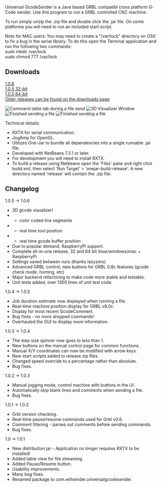 Universal GcodeSender is a Java based GRBL compatibl cross platform G-Code sender. Use this program to run a GRBL controlled CNC machine.

To run simply unzip the .zip file and double click the .jar file.
On some platforms you will need to run an included start script.

Note for MAC users:
You may need to create a "/var/lock" directory on OSX to fix a bug in the serial
library. To do this open the Terminal application and run the following two
commands:
<br />
   sudo mkdir /var/lock
<br />
   sudo chmod 777 /var/lock
<br />

Downloads
---------
[1.0.6](http://bit.ly/16q7obd)
<br />
[1.0.5 32-bit](http://bit.ly/Xz4U1R)
<br />
[1.0.5 64-bit](http://bit.ly/SGKfMN)
<br />
[Older releases can be found on the downloads page](https://github.com/winder/builds/tree/master/UniversalGCodeSender)
<br />

![Command table tab during a file send](https://github.com/winder/Universal-G-Code-Sender/raw/master/pictures/1.0.6_command_table.png "Command table tab during a file send.")
![3D Visualizer Window](https://github.com/winder/Universal-G-Code-Sender/raw/master/pictures/1.0.6_visualizer.png "Visualizer window during a file send.")
![Finished sending a file](https://github.com/winder/Universal-G-Code-Sender/raw/master/pictures/1.0.6_job_finished.png "Popup after finishing a file send.")
![Finished sending a file](https://github.com/winder/Universal-G-Code-Sender/raw/master/pictures/1.0.6_advanced_machine_control.png "Advanced GRBL control buttons.")

Technical details:
* RXTX for serial communication.
* JogAmp for OpenGL.
* Utilizes One-Jar to bundle all dependencies into a single runnable .jar file.
* Developed with NetBeans 7.2.1 or later.
* For development you will need to install RXTX.
* To build a release using Netbeans open the 'Files' pane and right click build.xml,
  then select 'Run Target' > 'onejar-build-release'. A new directory named 'release'
  will contain the .zip file.

Changelog
---------
1.0.5 -> 1.0.6
* 3D gcode visualizer!
* - color coded line segments
* - real time tool position
* - real time gcode buffer position
* Due to popular demand, RaspberryPi support.
* Complete all-in-one release, 32 and 64 bit linux/windows/mac + RaspberryPi
* Settings saved between runs (thanks lazyzero)
* Advanced GRBL control, new buttons for GRBL 0.8c features (gcode check mode, homing, etc)
* Major backend refactoring to make code more stable and testable.
* Unit tests added, over 1300 lines of unit test code.

1.0.4 -> 1.0.5
* Job duration estimate now displayed when running a file.
* Real-time machine position display for GRBL v8.0c.
* Display for most recent GcodeComment.
* Bug fixes - no more dropped commands!
* Overhauled the GUI to display more information.

1.0.3 -> 1.0.4
* The step size spinner now goes to less than 1.
* New buttons on the manual control page for common functions.
* Manual X/Y coordinates can now be modified with arrow keys.
* New start scripts added to release zip files.
* Changed speed override to a percentage rather than absolute.
* Bug fixes.

1.0.2 -> 1.0.3
* Manual jogging mode, control machine with buttons in the UI.
* Automatically skip blank lines and comments when sending a file.
* Bug fixes.

1.0.1 -> 1.0.2
* Grbl version checking.
* Real-time pause/resume commands used for Grbl v0.8.
* Comment filtering - parses out comments before sending commands.
* Bug fixes.

1.0 -> 1.0.1
* New distribution jar - Application no longer requires RXTX to be installed!
* Added table view for file streaming.
* Added Pause/Resume button.
* Usability improvements.
* Many bug fixes.
* Renamed package to com.willwinder.universalgcodesender.
